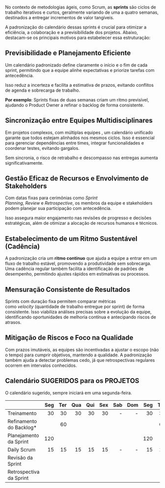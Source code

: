 No contexto de metodologias ágeis, como Scrum, as **sprints** são ciclos de trabalho iterativos e curtos, geralmente variando de uma a quatro semanas, destinados a entregar incrementos de valor tangíveis.

A padronização do calendário dessas sprints é crucial para otimizar a eficiência, a colaboração e a previsibilidade dos projetos. Abaixo, destacam-se os principais motivos para estabelecer essa estruturação:
## **Previsibilidade e Planejamento Eficiente**
Um calendário padronizado define claramente o início e o fim de cada sprint, permitindo que a equipe alinhe expectativas e priorize tarefas com antecedência.

Isso reduz a incerteza e facilita a estimativa de prazos, evitando conflitos de agenda e sobrecarga de trabalho.

**Por exemplo**: Sprints fixas de duas semanas criam um ritmo previsível, ajudando o Product Owner a refinar o backlog de forma consistente.

## **Sincronização entre Equipes Multidisciplinares**
Em projetos complexos, com múltiplas equipes , um calendário unificado garante que todos estejam alinhados nos mesmos ciclos. Isso é essencial para gerenciar dependências entre times, integrar funcionalidades e coordenar testes, evitando gargalos.

Sem sincronia, o risco de retrabalho e descompasso nas entregas aumenta significativamente.

## **Gestão Eficaz de Recursos e Envolvimento de Stakeholders**
Com datas fixas para cerimônias como _Sprint Planning_, _Review_ e _Retrospective_, os membros da equipe e stakeholders podem planejar sua participação com antecedência.

Isso assegura maior engajamento nas revisões de progresso e decisões estratégicas, além de otimizar a alocação de recursos humanos e técnicos.

## **Estabelecimento de um Ritmo Sustentável (Cadência)**
A padronização cria um **ritmo contínuo** que ajuda a equipe a entrar em um fluxo de trabalho estável, promovendo a produtividade sem sobrecarga. Uma cadência regular também facilita a identificação de padrões de desempenho, permitindo ajustes rápidos em estimativas ou processos.

## **Mensuração Consistente de Resultados**
Sprints com duração fixa permitem comparar métricas como _velocity_ (quantidade de trabalho entregue por sprint) de forma consistente. Isso viabiliza análises precisas sobre a evolução da equipe, identificando oportunidades de melhoria contínua e antecipando riscos de atrasos.

## **Mitigação de Riscos e Foco na Qualidade**
Com prazos imutáveis, as equipes são incentivadas a ajustar o escopo (não o tempo) para cumprir objetivos, mantendo a qualidade. A padronização também ajuda a detectar problemas cedo, já que retrospectivas regulares ocorrem em intervalos conhecidos.

## **Calendário SUGERIDOS para os PROJETOS**
O calendário sugerido, sempre iniciará em uma segunda-feira.

<!--calendario-start-->

|                         | Seg | Ter | Qua | Qui | Sex | Sab | Dom | Seg | Ter | Qua | Qui | Sex |
| ----------------------- | --: | --: | --: | --: | --: | --: | --: | --: | --: | --: | --: | --: |
| Treinamento             |  30 |  30 |  30 |  30 |  30 |   - |   - |  30 |  30 |  30 |  30 |  30 |
| Refinamento do Backlog* |     |  60 |     |     |     |     |     |     |  60 |     |     |     |
| Planejamento da Sprint  | 120 |     |     |     |     |     |     | 120 |     |     |     |     |
| Daily Scrum             |  15 |  15 |  15 |  15 |  15 |   - |   - |  15 |  15 |  15 |  15 |  15 |
| Revisão da Sprint       |     |     |     |     |     |     |     |     |     |     |     | 120 |
| Retrospectiva da Sprint |     |     |     |     |     |     |     |     |     |     |     |  90 |

<!--calendario-end-->
